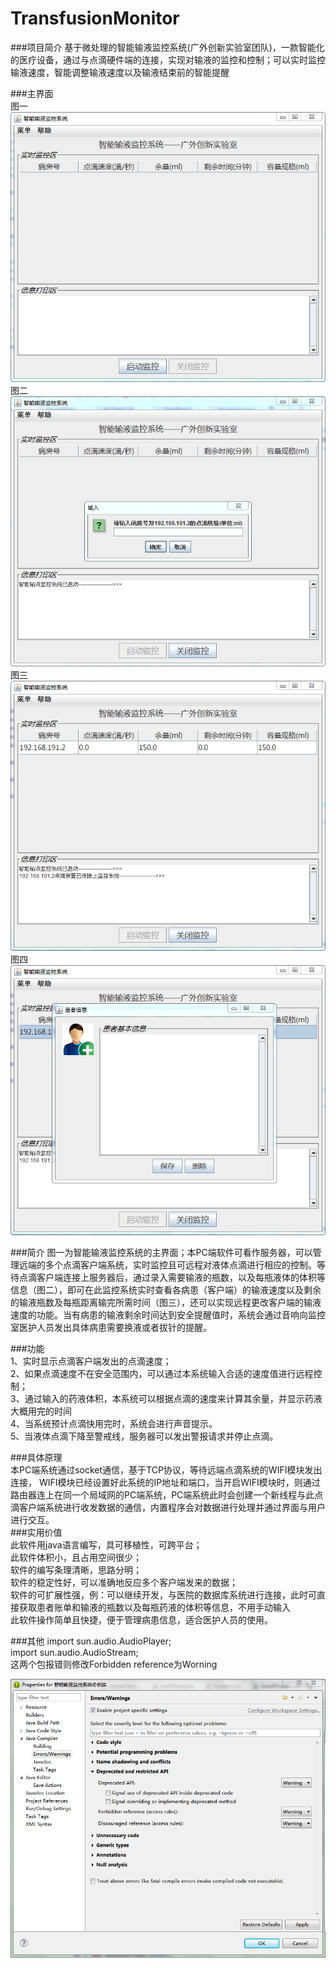 # TransfusionMonitor
###项目简介
基于微处理的智能输液监控系统(广外创新实验室团队)，一款智能化的医疗设备，通过与点滴硬件端的连接，实现对输液的监控和控制；可以实时监控输液速度，智能调整输液速度以及输液结束前的智能提醒

###主界面  
图一  
![1](https://github.com/ALLENnan/TransfusionMonitor/blob/master/image/1.png)  
图二   
![2](https://github.com/ALLENnan/TransfusionMonitor/blob/master/image/2.png)  
图三   
![3](https://github.com/ALLENnan/TransfusionMonitor/blob/master/image/3.png)  
图四   
![4](https://github.com/ALLENnan/TransfusionMonitor/blob/master/image/4.png)  

###简介
图一为智能输液监控系统的主界面；本PC端软件可看作服务器，可以管理远端的多个点滴客户端系统，实时监控且可远程对液体点滴进行相应的控制。等待点滴客户端连接上服务器后，通过录入需要输液的瓶数，以及每瓶液体的体积等信息（图二），即可在此监控系统实时查看各病患（客户端）的输液速度以及剩余的输液瓶数及每瓶距离输完所需时间（图三），还可以实现远程更改客户端的输液速度的功能。当有病患的输液剩余时间达到安全提醒值时，系统会通过音响向监控室医护人员发出具体病患需要换液或者拔针的提醒。

###功能   
1、实时显示点滴客户端发出的点滴速度；   
2、如果点滴速度不在安全范围内，可以通过本系统输入合适的速度值进行远程控制；  
3、通过输入的药液体积，本系统可以根据点滴的速度来计算其余量，并显示药液大概用完的时间   
4、当系统预计点滴快用完时，系统会进行声音提示。   
5、当液体点滴下降至警戒线，服务器可以发出警报请求并停止点滴。   

###具体原理  
本PC端系统通过socket通信，基于TCP协议，等待远端点滴系统的WIFI模块发出连接， WIFI模块已经设置好此系统的IP地址和端口，当开启WIFI模块时，则通过路由器连上在同一个局域网的PC端系统，PC端系统此时会创建一个新线程与此点滴客户端系统进行收发数据的通信，内置程序会对数据进行处理并通过界面与用户进行交互。   
###实用价值  
此软件用java语言编写，具可移植性，可跨平台；  
此软件体积小，且占用空间很少；   
软件的编写条理清晰，思路分明；   
软件的稳定性好，可以准确地反应多个客户端发来的数据；  
软件的可扩展性强，例：可以继续开发，与医院的数据库系统进行连接，此时可直接获取患者账单和输液的瓶数以及每瓶药液的体积等信息，不用手动输入   
此软件操作简单且快捷，便于管理病患信息，适合医护人员的使用。   

###其他
import sun.audio.AudioPlayer;   
import sun.audio.AudioStream;   
这两个包报错则修改Forbidden reference为Worning   

![tip](https://github.com/ALLENnan/TransfusionMonitor/blob/master/image/tip.png)
